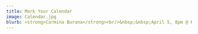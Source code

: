 ```yaml
---
title: Mark Your Calendar
image: Calendar.jpg
blurb: <strong>Carmina Burana</strong><br/>&nbsp;&nbsp;April 5, 8pm @ Knox-Met<br/><strong>Hymn Sing</strong><br/>&nbsp;&nbsp;May 5, 3pm @ Knox-Met
---
```

